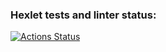### Hexlet tests and linter status:
[![Actions Status](https://github.com/dev0ros/python-project-lvl1/workflows/hexlet-check/badge.svg)](https://github.com/dev0ros/python-project-lvl1/actions)